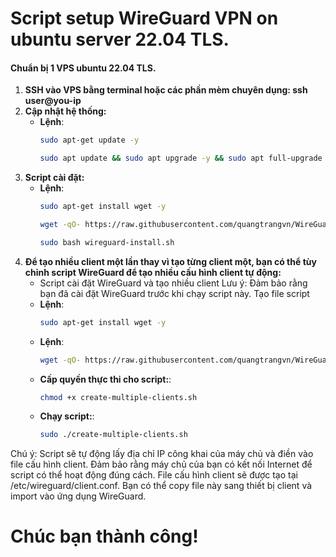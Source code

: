 # Script setup WireGuard VPN on ubuntu server 22.04 TLS.
#### Chuẩn bị 1 VPS ubuntu 22.04 TLS.
1. **SSH vào VPS bằng terminal hoặc các phần mèm chuyên dụng: ssh user@you-ip**
2. **Cập nhật hệ thống:**
   - **Lệnh**:
     ```bash
     sudo apt-get update -y
     ```
     ```bash
     sudo apt update && sudo apt upgrade -y && sudo apt full-upgrade -y && sudo apt autoremove -y
     ```
3. **Script cài đặt:**
   - **Lệnh**:
     ```bash
     sudo apt-get install wget -y
     ```
     ```bash
     wget -qO- https://raw.githubusercontent.com/quangtrangvn/WireGuard/main/wireguard-install.sh -O wireguard-install.sh
     ```
      ```bash
     sudo bash wireguard-install.sh
     ```
4. **Để tạo nhiều client một lần thay vì tạo từng client một, bạn có thể tùy chỉnh script WireGuard để tạo nhiều cấu hình client tự động:**
   - Script cài đặt WireGuard và tạo nhiều client
Lưu ý: Đảm bảo rằng bạn đã cài đặt WireGuard trước khi chạy script này.
Tạo file script 
   - **Lệnh**:
     ```bash
     sudo apt-get install wget -y
     ```
   - **Lệnh**:
     ```bash
     wget -qO- https://raw.githubusercontent.com/quangtrangvn/WireGuard/main/create-multiple-clients.sh -O create-multiple-clients.sh
     ```
   - **Cấp quyền thực thi cho script:**:
     ```bash
     chmod +x create-multiple-clients.sh
     ```
   - **Chạy script:**:
     ```bash
     sudo ./create-multiple-clients.sh
     ```
Chú ý:
Script sẽ tự động lấy địa chỉ IP công khai của máy chủ và điền vào file cấu hình client.
Đảm bảo rằng máy chủ của bạn có kết nối Internet để script có thể hoạt động đúng cách.
File cấu hình client sẽ được tạo tại /etc/wireguard/client.conf. Bạn có thể copy file này sang thiết bị client và import vào ứng dụng WireGuard.
# Chúc bạn thành công!
